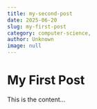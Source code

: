 ```yaml
---
title: my-second-post
date: 2025-06-20
slug: my-first-post
category: computer-science,
author: Unknown
image: null
---
```


# My First Post

This is the content...
